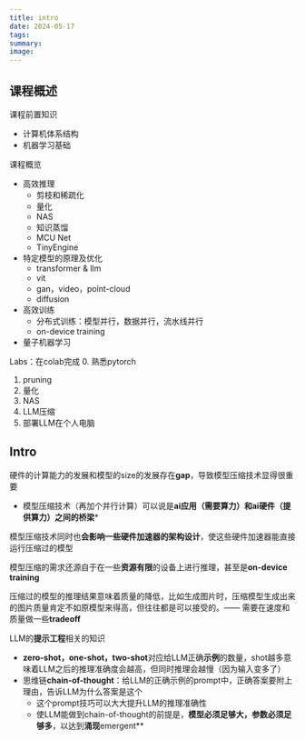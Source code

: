```yaml
---
title: intro
date: 2024-05-17
tags: 
summary: 
image:
---
```

## 课程概述

课程前置知识
- 计算机体系结构
- 机器学习基础

课程概览
- 高效推理
	- 剪枝和稀疏化
	- 量化
	- NAS
	- 知识蒸馏
	- MCU Net
	- TinyEngine
- 特定模型的原理及优化
	- transformer & llm
	- vit
	- gan，video，point-cloud
	- diffusion
- 高效训练
	- 分布式训练：模型并行，数据并行，流水线并行
	- on-device training
- 量子机器学习

Labs：在colab完成
0. 熟悉pytorch
1. pruning
2. 量化
3. NAS
4. LLM压缩
5. 部署LLM在个人电脑

## Intro

硬件的计算能力的发展和模型的size的发展存在**gap**，导致模型压缩技术显得很重要
- 模型压缩技术（再加个并行计算）可以说是**ai应用（需要算力）和ai硬件（提供算力）之间的桥梁***

模型压缩技术同时也**会影响一些硬件加速器的架构设计**，使这些硬件加速器能直接运行压缩过的模型

模型压缩的需求还源自于在一些**资源有限**的设备上进行推理，甚至是**on-device training**

压缩过的模型的推理结果意味着质量的降低，比如生成图片时，压缩模型生成出来的图片质量肯定不如原模型来得高，但往往都是可以接受的。—— 需要在速度和质量做一些**tradeoff**

LLM的**提示工程**相关的知识
- **zero-shot，one-shot，two-shot**对应给LLM正确**示例**的数量，shot越多意味着LLM之后的推理准确度会越高，但同时推理会越慢（因为输入变多了）
- 思维链**chain-of-thought**：给LLM的正确示例的prompt中，正确答案要附上理由，告诉LLM为什么答案是这个
	- 这个prompt技巧可以大大提升LLM的推理准确性
	- 使LLM能做到chain-of-thought的前提是，**模型必须足够大，参数必须足够多**，以达到**涌现**emergent**



